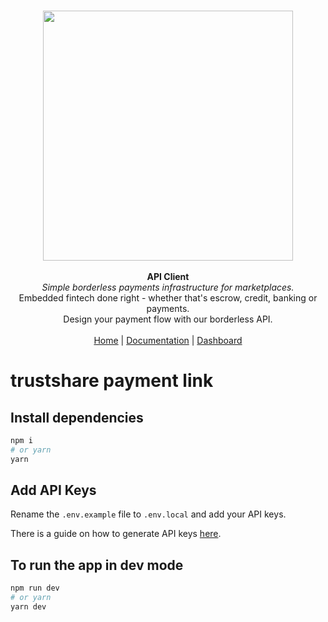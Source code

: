 <p align="center">
  <br/>
  <img width="400px" src="https://assets.staging.trustshare.io/trustshare-logo.png">
  <br/>
  <br/>
  <strong>API Client</strong>
  <br/>
  <i>Simple borderless payments infrastructure for marketplaces.</i>
  <br/>
  Embedded fintech done right - whether that's escrow, credit, banking or payments.
  <br/>
  Design your payment flow with our borderless API.
  <br/>
  <br/>
  <span>
    <a href="https://trustshare.co" target="_blank">Home</a>
    <span> | </span>
    <a href="https://docs.trustshare.io" target="_blank">Documentation</a>
    <span> | </span>
    <a href="https://dashboard.trustshare.io" target="_blank">Dashboard</a>
  </span>
</p>

# trustshare payment link


## Install dependencies
```bash
npm i
# or yarn
yarn 
```

## Add API Keys
Rename the `.env.example` file to `.env.local` and add your API keys. 

There is a guide on how to generate API keys [here](https://docs.trustshare.io/guides/getting-started#generate-an-api-key).


## To run the app in dev mode
```bash
npm run dev
# or yarn
yarn dev
```
